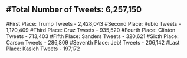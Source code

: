 #Total Number of Tweets: 6,257,150 
---
#First Place: Trump Tweets - 2,428,043
#Second Place: Rubio Tweets - 1,170,409
#Third Place: Cruz Tweets - 935,520
#Fourth Place: Clinton Tweets - 713,403
#Fifth Place: Sanders Tweets - 320,621
#Sixth Place: Carson Tweets - 286,809
#Seventh Place: Jeb! Tweets - 206,142
#Last Place: Kasich Tweets - 197,172
